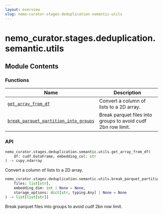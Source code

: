 ```yaml
---
layout: overview
slug: nemo-curator-stages-deduplication-semantic-utils
---
```


# nemo_curator.stages.deduplication.semantic.utils



## Module Contents

### Functions

| Name | Description |
|------|-------------|
| [`get_array_from_df`](#nemo_curatorstagesdeduplicationsemanticutilsget_array_from_df) | Convert a column of lists to a 2D array. |
| [`break_parquet_partition_into_groups`](#nemo_curatorstagesdeduplicationsemanticutilsbreak_parquet_partition_into_groups) | Break parquet files into groups to avoid cudf 2bn row limit. |

### API

```python
nemo_curator.stages.deduplication.semantic.utils.get_array_from_df(
    df: cudf.DataFrame, embedding_col: str
) -> cupy.ndarray
```

Convert a column of lists to a 2D array.


```python
nemo_curator.stages.deduplication.semantic.utils.break_parquet_partition_into_groups(
    files: list[str],
    embedding_dim: int | None = None,
    storage_options: dict[str, typing.Any] | None = None
) -> list[list[str]]
```

Break parquet files into groups to avoid cudf 2bn row limit.

